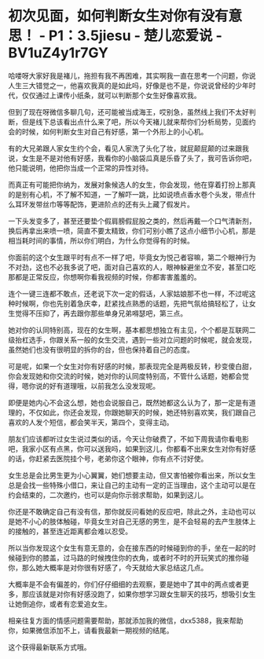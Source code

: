# 初次见面，如何判断女生对你有没有意思！ - P1：3.5jiesu - 楚儿恋爱说 - BV1uZ4y1r7GY

哈喽呀大家好我是褚儿，拖担有我不再困难，其实啊我一直在思考一个问题，你说人生三大错觉之一，他喜欢我真的是如此吗，好像是也不是，你说说曾经的少年时代，仅仅通过上课传小纸条，就可以判断那个女生好像喜欢我。

但到了现在呀微信多聊几句，还可能被当成海王，哎别急，虽然线上我们不太好判断，但是线下总该看出点什么来了吧，所以今天褚儿就来帮你们分析局势，见面约会的时候，如何判断女生对自己有好感，第一个外形上的小心机。

有的大兄弟跟人家女生约个会，看见人家洗了头化了妆，就屁颠屁颠的过来跟我说，女生是不是对他有好感，我看你的小脑袋瓜真是乐昏了头了，我可告诉你吧，他只能说明，他把你当成一个正常的异性对待。

而真正有可能把你纳为，发展对象候选人的女生，你会发现，他在穿着打扮上那真的是别有心机，不了解不知道，一了解吓一跳，比如说喷点香水卷个头发，带点什么耳环发带丝巾等等配饰，更进阶点的还有头上藏了假发片。

一下头发变多了，甚至还要垫个假肩膀假屁股之类的，然后再戴一个口气清新剂，换后再拿出来喷一喷，简直不要太精致，你们可别小瞧了这点小细节小心机，那是相当耗时间的事情，所以你们明白，为什么你觉得有的时候。

你面前的这个女生跟平时有点不一样了吧，毕竟女为悦己者容嘛，第二个眼神行为不对劲，这也不必我多说了吧，面对自己喜欢的人，眼神躲避坐立不安，甚至口吃那都是正常反应，你想啊你看我视频的时候，你都害害羞羞的。

连个一键三连都不敢点，还老说下次一定的假话，人家姑娘那不也一样，不过呢这种时候啊，你也先别着急庆幸，赶紧找点熟悉的话题，先把气氛给搞轻松了，让女生觉得不压抑了，再去跟你那些单身兄弟嘚瑟吧，第三点。

她对你的认同特别高，现在的女生啊，基本都思想独立有主见，个个都是互联网二级抬杠选手，你跟关系一般的女生交流，遇到一些对立问题的时候呢，就会发现，虽然她们也没有很明显的拆你的台，但也保持着自己的态度。

可是呢，如果一个女生对你有好感的时候，那表现完全是两极反转，秒变傻白甜，你会发现她和你交流的时候，她对你的认同度特别高，不管什么话题，她都会觉得，嗯你说的好有道理哦，以前我怎么没发现呢。

即便是她内心不会这么想，她也会说服自己，既然她都这么认为了，那一定是有道理的，不仅如此，你还会发现，你跟她聊天的时候，她还特别喜欢笑，我们跟自己喜欢的人发个短信，都会笑半天，第四个，变得主动。

朋友们应该都听过女生说过类似的话，今天让你破费了，不如下周我请你看电影吧，我家小区有点黑，你可以送我吗，如果到这儿，你都看不出来女生对你有好感的话，你赶紧去医院挂个号，老弟你这个眼神，你有点不讨好使。

女生总是会比男生更为小心翼翼，她们想要主动，但又害怕被你看出来，所以女生总是会找一些特殊小借口，来让自己的主动有一定的正当理由，这个主动可以是在约会结束的，二次邀约，也可以是向你示弱求帮助，如果到这儿。

你还是不敢确定自己有没有信，那你就反问看她的反应吧，除此之外，主动也可以是她不小心的肢体触碰，毕竟女生对自己无感的男生，是不会轻易的去产生肢体上的接触的，甚至连近距离都会难以忍受。

所以当你发现这个女生有意无意的，会在接东西的时候碰到你的手，坐在一起的时候碰到你的膝盖，过马路的时候拽住你的衣角，或者时不时的开玩笑式的推你碰你，那么她大概率是对你很有好感了，今天就给大家总结这几点。

大概率是不会有偏差的，你们仔仔细细的去观察，要是她中了其中的两点或者更多，那应该就是对你有好感没跑了，如果你想学习跟女生聊天的技巧，想吸引女生让她倒追你，或者有恋爱追女生。

相亲往复方面的情感问题需要帮助，那就添加我的微信，dxx5388，我来帮助你，如果微信添加不上，请看我最新一期视频的结尾。

这个获得最新联系方式哦。